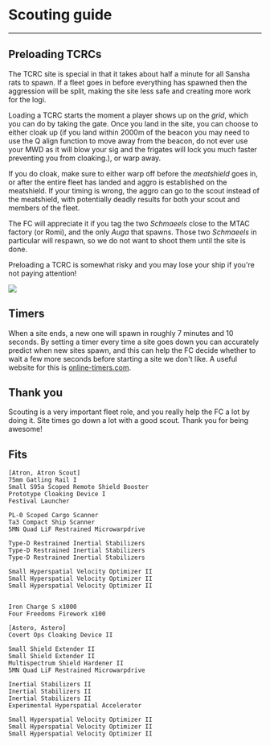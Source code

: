 # Scouting guide

---

## Preloading TCRCs

The TCRC site is special in that it takes about half a minute for all Sansha rats to spawn. If a fleet goes in before everything has spawned then the aggression will be split, making the site less safe and creating more work for the logi.

Loading a TCRC starts the moment a player shows up on the _grid_, which you can do by taking the gate. Once you land in the site, you can choose to either cloak up (if you land within 2000m of the beacon you may need to use the Q align function to move away from the beacon, do not ever use your MWD as it will blow your sig and the frigates will lock you much faster preventing you from cloaking.), or warp away.

If you do cloak, make sure to either warp off before the _meatshield_ goes in, or after the entire fleet has landed and aggro is established on the meatshield. If your timing is wrong, the aggro can go to the scout instead of the meatshield, with potentially deadly results for both your scout and members of the fleet.

The FC will appreciate it if you tag the two _Schmaeels_ close to the MTAC factory (or Romi), and the only _Auga_ that spawns. Those two _Schmaeels_ in particular will respawn, so we do not want to shoot them until the site is done.

Preloading a TCRC is somewhat risky and you may lose your ship if you're not paying attention!

![](tcrc-x.png)


## Timers

When a site ends, a new one will spawn in roughly 7 minutes and 10 seconds. By setting a timer every time a site goes down you can accurately predict when new sites spawn, and this can help the FC decide whether to wait a few more seconds before starting a site we don't like. A useful website for this is [online-timers.com](https://www.online-timers.com/multiple-timers).

## Thank you

Scouting is a very important fleet role, and you really help the FC a lot by doing it. Site times go down a lot with a good scout. Thank you for being awesome!

## Fits

```
[Atron, Atron Scout]
75mm Gatling Rail I
Small S95a Scoped Remote Shield Booster
Prototype Cloaking Device I
Festival Launcher

PL-0 Scoped Cargo Scanner
Ta3 Compact Ship Scanner
5MN Quad LiF Restrained Microwarpdrive

Type-D Restrained Inertial Stabilizers
Type-D Restrained Inertial Stabilizers
Type-D Restrained Inertial Stabilizers

Small Hyperspatial Velocity Optimizer II
Small Hyperspatial Velocity Optimizer II
Small Hyperspatial Velocity Optimizer II


Iron Charge S x1000
Four Freedoms Firework x100
```

```
[Astero, Astero]
Covert Ops Cloaking Device II

Small Shield Extender II
Small Shield Extender II
Multispectrum Shield Hardener II
5MN Quad LiF Restrained Microwarpdrive

Inertial Stabilizers II
Inertial Stabilizers II
Inertial Stabilizers II
Experimental Hyperspatial Accelerator

Small Hyperspatial Velocity Optimizer II
Small Hyperspatial Velocity Optimizer II
Small Hyperspatial Velocity Optimizer II
```
